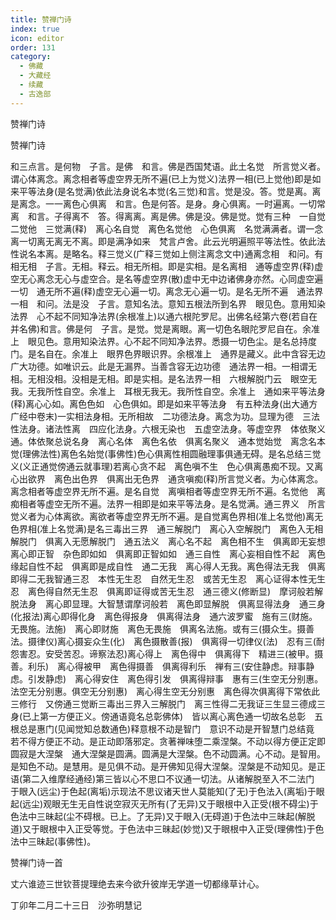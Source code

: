 ```yaml
---
title: 赞禅门诗
index: true
icon: editor
order: 131
category:
  - 佛藏
  - 大藏经
  - 续藏
  - 古逸部
---
```


  赞禅门诗  

赞禅门诗  

和三点言。是何物　子言。是佛　和言。佛是西国梵语。此土名觉　所言觉义者。谓心体离念。离念相者等虚空界无所不遍(已上为觉义)法界一相(已上觉他)即是如来平等法身(是名觉满)依此法身说名本觉(名三觉)和言。觉是没。答。觉是离。离是离念。一一离色心俱离　和言。色是何答。是身。身心俱离。一时遍离。一切常离　和言。子得离不　答。得离离。离是佛。佛是没。佛是觉。觉有三种　一自觉　二觉他　三觉满(释)　离心名自觉　离色名觉他　心色俱离　名觉满满者。谓一念离一切离无离无不离。即是满净如来　梵言卢舍。此云光明遍照平等法性。依此法性说名本离。是略名。释三觉义(广释三觉如上侧注离念文中)通离念相　和问。有相无相　子言。无相。释云。相无所相。即是实相。是名离相　通等虚空界(释)虚空无心离念无心与虚空合。是名等虚空界(散)虚中无中边诸佛身亦然。心同虚空遍一切　通无所不遍(释)虚空无心遍一切。离念无心遍一切。是名无所不遍　通法界一相　和问。法是没　子言。意知名法。意知五根法所到名界　眼见色。意用知染法界　心不起不同知净法界(余根准上)以通六根陀罗尼。出佛名经第六卷(若自在并名佛)和言。佛是何　子言。是觉。觉是离眼。离一切色名眼陀罗尼自在。余准上　眼见色。意用知染法界。心不起不同知净法界。悉摄一切色尘。是名总持度门。是名自在。余准上　眼界色界眼识界。余根准上　通界是藏义。此中含容无边广大功德。如唯识云。此是无漏界。当善含容无边功德　通法界一相。一相谓无相。无相没相。没相是无相。即是实相。是名法界一相　六根解脱门云　眼空无我。无我所性自空。余准上　耳根无我无。我所性自空。余准上　通如来平等法身(释)离心心如。离色色如　心色俱如。即是如来平等法身　有五种法身(出大通方广经中卷末)一实相法身相。无所相故　二功德法身。离念为功。显理为德　三法性法身。诸法性离　四应化法身。六根无染也　五虚空法身。等虚空界　体依聚义通。体依聚总说名身　离心名体　离色名依　俱离名聚义　通本觉始觉　离念名本觉(理佛法性)离色名始觉(事佛性)色心俱离性相圆融理事俱通无碍。是名总结三觉义(义正通觉傍通云就事理)若离心贪不起　离色嗔不生　色心俱离愚痴不现。又离心出欲界　离色出色界　俱离出无色界　通贪嗔痴(释)所言觉义者。为心体离念。离念相者等虚空界无所不遍。是名自觉　离嗔相者等虚空界无所不遍。名觉他　离痴相者等虚空无所不遍。法界一相即是如来平等法身。是名觉满。通三界义　所言觉义者为心体离欲。离欲者等虚空界无所不遍。是自觉离色界相(准上名觉他)离无色界相(准上名觉满)是名三毒出三界　通三解脱门　离心入空解脱门　离色入无相解脱门　俱离入无愿解脱门　通五法义　离心名不起　离色相不生　俱离即无妄想　离心即正智　杂色即如如　俱离即正智如如　通三自性　离心妄相自性不起　离色缘起自性不起　俱离即是成自性　通二无我　离心得人无我。离色得法无我　俱离即得二无我智通三忍　本性无生忍　自然无生忍　或苦无生忍　离心证得本性无生忍　离色得自然无生忍　俱离即证得或苦无生忍　通三德义(修断显)　摩诃般若解脱法身　离心即显理。大智慧谓摩诃般若　离色即显解脱　俱离显得法身　通三身(化报法)离心即得化身　离色得报身　俱离得法身　通六波罗蜜　施有三(财施。无畏施。法施)　离心即财施　离色无畏施　俱离名法施。或有三(摄众生。摄善法。摄律仪)离心摄妄众生(化)　离色摄散善(报)　俱离得一切律仪(法)　忍有三(耐怨害忍。安受苦忍。谛察法忍)离心得上　离色得中　俱离得下　精进三(被甲。摄善。利乐)　离心得被甲　离色得摄善　俱离得利乐　禅有三(安住静虑。辩事静虑。引发静虑)　离心得安住　离色得引发　俱离得辩事　惠有三(生空无分别惠。法空无分别惠。俱空无分别惠)　离心得生空无分别惠　离色得次俱离得下常依此三修行　又傍通三觉断三毒出三界入三解脱门　离三性得二无我证三生显三德成三身(已上第一方便正义。傍通语竟名总彰佛体)　皆以离心离色通一切故名总彰　五根总是惠门(见闻觉知总数通色)释意根不动是智门　意识不动是开智慧门总结竟　若不得方便正不动。是正动即落邪定。贪著禅味堕二乘涅槃。不动以得方便正定即圆寂是大涅槃　通大涅槃是圆满。圆满是大涅槃。色不动圆满。心不动。是智用。是知色不动。是慧用。是见俱不动。是开佛知见得大涅槃。涅槃是不动知见。是正语(第二入维摩经通经)第三皆以心不思口不议通一切法。从诸解脱至入不二法门　于眼入(远尘)于色起(离垢)示现法不思议诸天世人莫能知(了无)于色法入(离垢)于眼起(远尘)观眼无生无自性说空寂灭无所有(了无异)又于眼根中入正受(根不碍尘)于色法中三昧起(尘不碍根。已上。了无异)又于眼入(无碍道)于色法中三昧起(解脱道)又于眼根中入正受等觉。于色法中三昧起(妙觉)又于眼根中入正受(理佛性)于色法中三昧起(事佛性)。  

赞禅门诗一首  

丈六谁迹三世钦菩提理绝去来今欲升彼岸无学道一切都缘草计心。  

丁卯年二月二十三日　沙弥明慧记  
